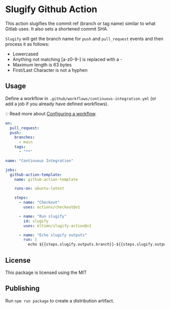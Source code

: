 # Slugify Github Action

This action slugifies the commit ref (branch or tag name) similar to what Gitlab uses. It also sets a shortened commit SHA.

`Slugify` will get the branch name for `push` and `pull_request` events and then process it as follows:

* Lowercased
* Anything not matching [a-z0-9-] is replaced with a -
* Maximum length is 63 bytes
* First/Last Character is not a hyphen

## Usage

Define a workflow in `.github/workflows/continuous-integration.yml` (or add a job if you already have defined workflows).

:bulb: Read more about [Configuring a workflow](https://help.github.com/en/articles/configuring-a-workflow).

```yaml
on:
  pull_request:
  push:
    branches:
      - main
    tags:
      - "**"

name: "Continuous Integration"

jobs:
  github-action-template:
    name: github-action-template

    runs-on: ubuntu-latest

    steps:
      - name: "Checkout"
        uses: actions/checkout@v1

      - name: "Run slugify"
        id: slugify
        uses: eltimn/slugify-action@v1

      - name: "Echo slugify outputs"
        run: |
          echo ${{steps.slugify.outputs.branch}}-${{steps.slugify.outputs.sha}}
```

## License

This package is licensed using the MIT

## Publishing

Run `npm run package` to create a distribution artifact.

